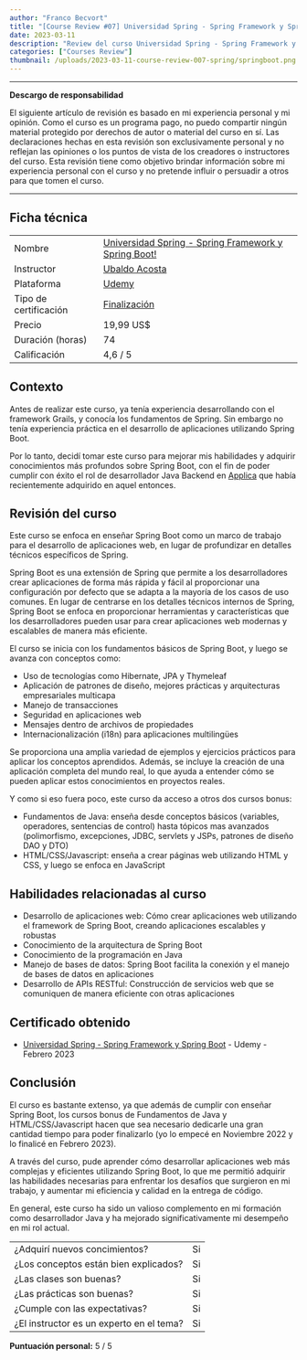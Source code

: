 ```yaml
---
author: "Franco Becvort"
title: "[Course Review #07] Universidad Spring - Spring Framework y Spring Boot"
date: 2023-03-11
description: "Review del curso Universidad Spring - Spring Framework y Spring Boot"
categories: ["Courses Review"]
thumbnail: /uploads/2023-03-11-course-review-007-spring/springboot.png
---
```


---

**Descargo de responsabilidad**

El siguiente artículo de revisión es basado en mi experiencia personal y mi opinión. Como el curso es un programa pago, no puedo compartir ningún material protegido por derechos de autor o material del curso en sí. Las declaraciones hechas en esta revisión son exclusivamente personal y no reflejan las opiniones o los puntos de vista de los creadores o instructores del curso. Esta revisión tiene como objetivo brindar información sobre mi experiencia personal con el curso y no pretende influir o persuadir a otros para que tomen el curso.

---

## Ficha técnica

|                       |                                                                                                                                                                                                                    |
| --------------------- | ------------------------------------------------------------------------------------------------------------------------------------------------------------------------------------------------------------------ |
| Nombre                | [Universidad Spring - Spring Framework y Spring Boot!](https://www.udemy.com/course/universidad-spring-framework-springboot-java-security-rest-webservices/)                                                       |
| Instructor            | [Ubaldo Acosta](https://www.udemy.com/user/globalmentoring/)                                                                                                                                                       |
| Plataforma            | [Udemy](https://www.udemy.com/)                                                                                                                                                                                    |
| Tipo de certificación | [Finalización](https://support.udemy.com/hc/es/sections/360011037194-Certificados-de-finalizaci%C3%B3n#:~:text=Los%20certificados%20de%20finalizaci%C3%B3n%20sirven,certificados%20no%20tienen%20validez%20legal.) |
| Precio                | 19,99 US$                                                                                                                                                                                                          |
| Duración \(horas\)    | 74                                                                                                                                                                                                                 |
| Calificación          | 4,6 / 5                                                                                                                                                                                                            |

## Contexto

Antes de realizar este curso, ya tenía experiencia desarrollando con el framework Grails, y conocía los fundamentos de Spring. Sin embargo no tenía experiencia práctica en el desarrollo de aplicaciones utilizando Spring Boot.

Por lo tanto, decidí tomar este curso para mejorar mis habilidades y adquirir conocimientos más profundos sobre Spring Boot, con el fin de poder cumplir con éxito el rol de desarrollador Java Backend en [Applica](http://www.applica-mobile.com/?lang=es) que había recientemente adquirido en aquel entonces.

## Revisión del curso

Este curso se enfoca en enseñar Spring Boot como un marco de trabajo para el desarrollo de aplicaciones web, en lugar de profundizar en detalles técnicos específicos de Spring.

Spring Boot es una extensión de Spring que permite a los desarrolladores crear aplicaciones de forma más rápida y fácil al proporcionar una configuración por defecto que se adapta a la mayoría de los casos de uso comunes. En lugar de centrarse en los detalles técnicos internos de Spring, Spring Boot se enfoca en proporcionar herramientas y características que los desarrolladores pueden usar para crear aplicaciones web modernas y escalables de manera más eficiente.

El curso se inicia con los fundamentos básicos de Spring Boot, y luego se avanza con conceptos como:

- Uso de tecnologías como Hibernate, JPA y Thymeleaf
- Aplicación de patrones de diseño, mejores prácticas y arquitecturas empresariales multicapa
- Manejo de transacciones
- Seguridad en aplicaciones web
- Mensajes dentro de archivos de propiedades
- Internacionalización (i18n) para aplicaciones multilingües

Se proporciona una amplia variedad de ejemplos y ejercicios prácticos para aplicar los conceptos aprendidos. Además, se incluye la creación de una aplicación completa del mundo real, lo que ayuda a entender cómo se pueden aplicar estos conocimientos en proyectos reales.

Y como si eso fuera poco, este curso da acceso a otros dos cursos bonus:

- Fundamentos de Java: enseña desde conceptos básicos \(variables, operadores, sentencias de control\) hasta tópicos mas avanzados \(polimorfismo, excepciones, JDBC, servlets y JSPs, patrones de diseño DAO y DTO\)
- HTML/CSS/Javascript: enseña a crear páginas web utilizando HTML y CSS, y luego se enfoca en JavaScript

## Habilidades relacionadas al curso

- Desarrollo de aplicaciones web: Cómo crear aplicaciones web utilizando el framework de Spring Boot, creando aplicaciones escalables y robustas
- Conocimiento de la arquitectura de Spring Boot
- Conocimiento de la programación en Java
- Manejo de bases de datos: Spring Boot facilita la conexión y el manejo de bases de datos en aplicaciones
- Desarrollo de APIs RESTful: Construcción de servicios web que se comuniquen de manera eficiente con otras aplicaciones

## Certificado obtenido

- [Universidad Spring - Spring Framework y Spring Boot](https://udemy-certificate.s3.amazonaws.com/pdf/UC-bd114c76-8d27-4a1e-bdaf-56d749924555.pdf) - Udemy - Febrero 2023

## Conclusión

El curso es bastante extenso, ya que además de cumplir con enseñar Spring Boot, los cursos bonus de Fundamentos de Java y HTML/CSS/Javascript hacen que sea necesario dedicarle una gran cantidad tiempo para poder finalizarlo \(yo lo empecé en Noviembre 2022 y lo finalicé en Febrero 2023\).

A través del curso, pude aprender cómo desarrollar aplicaciones web más complejas y eficientes utilizando Spring Boot, lo que me permitió adquirir las habilidades necesarias para enfrentar los desafíos que surgieron en mi trabajo, y aumentar mi eficiencia y calidad en la entrega de código.

En general, este curso ha sido un valioso complemento en mi formación como desarrollador Java y ha mejorado significativamente mi desempeño en mi rol actual.

|                                          |     |
| ---------------------------------------- | --- |
| ¿Adquirí nuevos concimientos?            | Si  |
| ¿Los conceptos están bien explicados?    | Si  |
| ¿Las clases son buenas?                  | Si  |
| ¿Las prácticas son buenas?               | Si  |
| ¿Cumple con las expectativas?            | Si  |
| ¿El instructor es un experto en el tema? | Si  |

**Puntuación personal:** 5 / 5
